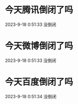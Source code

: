 # 今天腾讯倒闭了吗

2023-9-18 0:51:33 没倒闭

# 今天微博倒闭了吗

2023-9-18 0:51:33 没倒闭

# 今天百度倒闭了吗

2023-9-18 0:51:34 没倒闭

